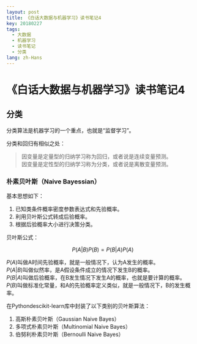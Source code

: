 ```yaml
---
layout: post
title: 《白话大数据与机器学习》读书笔记4
key: 20180227
tags:
  - 大数据
  - 机器学习
  - 读书笔记
  - 分类
lang: zh-Hans
---
```


# 《白话大数据与机器学习》读书笔记4

## 分类

分类算法是机器学习的一个重点，也就是“监督学习”。

分类和回归有相似之处：

>因变量是定量型的归纳学习称为回归，或者说是连续变量预测。<br/>
>因变量是定性型的归纳学习称为分类，或者说是离散变量预测。


### 朴素贝叶斯（Naive Bayessian）

基本思想如下：
1. 已知类条件概率密度参数表达式和先验概率。
2. 利用贝叶斯公式转成后验概率。
3. 根据后验概率大小进行决策分类。

贝叶斯公式：

$$P(A|B)P(B)=P(B|A)P(A)$$

$P(A)$叫做A时间先验概率，就是一般情况下，认为A发生的概率。<br/>
$P(A|B)$叫做似然率，是A假设条件成立的情况下发生B的概率。<br/>
$P(B|A)$叫做后验概率，在B发生情况下发生A的概率，也就是要计算的概率。<br/>
$P(B)$叫做标准化常量，和A的先验概率定义类似，就是一般情况下，B的发生概率。


在Pythondescikit-learn库中封装了以下类别的贝叶斯算法：
1. 高斯朴素贝叶斯（Gaussian Naive Bayes）
2. 多项式朴素贝叶斯（Multinomial Naive Bayes）
3. 伯努利朴素贝叶斯（Bernoulli Naive Bayes）

